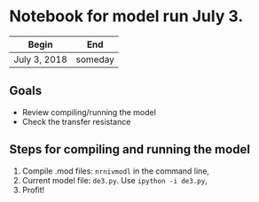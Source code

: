 # Notebook for model run July 3.

| Begin | End |
|-------| ----|
| July 3, 2018| someday |

## Goals

* Review compiling/running the model
* Check the transfer resistance


## Steps for compiling and running the model

1. Compile .mod files: `nrnivmodl` in the command line,
2. Current model file: `de3.py`. Use `ipython -i de3.py`,
3. Profit!

